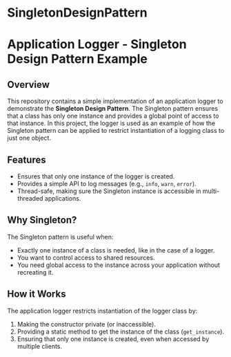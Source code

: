 # SingletonDesignPattern
# Application Logger - Singleton Design Pattern Example

## Overview
This repository contains a simple implementation of an application logger to demonstrate the **Singleton Design Pattern**. The Singleton pattern ensures that a class has only one instance and provides a global point of access to that instance. In this project, the logger is used as an example of how the Singleton pattern can be applied to restrict instantiation of a logging class to just one object.

## Features
- Ensures that only one instance of the logger is created.
- Provides a simple API to log messages (e.g., `info`, `warn`, `error`).
- Thread-safe, making sure the Singleton instance is accessible in multi-threaded applications.

## Why Singleton?
The Singleton pattern is useful when:
- Exactly one instance of a class is needed, like in the case of a logger.
- You want to control access to shared resources.
- You need global access to the instance across your application without recreating it.

## How it Works
The application logger restricts instantiation of the logger class by:
1. Making the constructor private (or inaccessible).
2. Providing a static method to get the instance of the class (`get_instance`).
3. Ensuring that only one instance is created, even when accessed by multiple clients.
